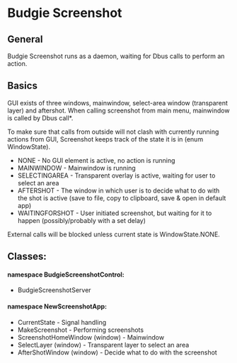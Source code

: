 # Budgie Screenshot

## General
Budgie Screenshot runs as a daemon, waiting for Dbus calls to perform an action. 

## Basics
GUI exists of three windows, mainwindow, select-area window (transparent layer) and aftershot. When calling screenshot from main menu, mainwindow is called by Dbus call*.

To make sure that calls from outside will not clash with currently running actions from GUI, Screenshot keeps track of the state it is in (enum WindowState).

* NONE - No GUI element is active, no action is running
* MAINWINDOW - Mainwindow is running
* SELECTINGAREA - Transparent overlay is active, waiting for user to select an area
* AFTERSHOT - The window in which user is to decide what to do with the shot is active (save to file, copy to clipboard, save & open in default app)
* WAITINGFORSHOT - User initiated screenshot, but waiting for it to happen (possibly/probably with a set delay)

External calls will be blocked unless current state is WindowState.NONE.

## Classes:
#### namespace BudgieScreenshotControl:
* BudgieScreenshotServer
####  namespace NewScreenshotApp:
* CurrentState - Signal handling
* MakeScreenshot - Performing screenshots
* ScreenshotHomeWindow (window) - Mainwindow
* SelectLayer (window) - Transparent layer to select an area
* AfterShotWindow (window) - Decide what to do with the screenshot

